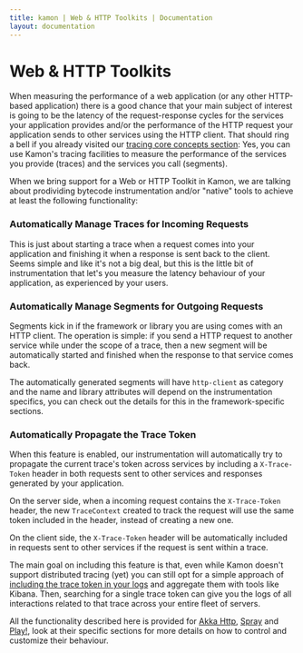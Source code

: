 ```yaml
---
title: kamon | Web & HTTP Toolkits | Documentation
layout: documentation
---
```



Web & HTTP Toolkits
===================

When measuring the performance of a web application (or any other HTTP-based application) there is a good chance that
your main subject of interest is going to be the latency of the request-response cycles for the services your
application provides and/or the performance of the HTTP request your application sends to other services using the HTTP
client. That should ring a bell if you already visited our [tracing core concepts section]: Yes, you can use Kamon's
tracing facilities to measure the performance of the services you provide (traces) and the services you call (segments).

When we bring support for a Web or HTTP Toolkit in Kamon, we are talking about prodividing bytecode instrumentation
and/or "native" tools to achieve at least the following functionality:


### Automatically Manage Traces for Incoming Requests ###

This is just about starting a trace when a request comes into your application and finishing it when a response is sent
back to the client. Seems simple and like it's not a big deal, but this is the little bit of instrumentation that let's
you measure the latency behaviour of your application, as experienced by your users.


### Automatically Manage Segments for Outgoing Requests ###

Segments kick in if the framework or library you are using comes with an HTTP client. The operation is simple: if you
send a HTTP request to another service while under the scope of a trace, then a new segment will be automatically
started and finished when the response to that service comes back.

The automatically generated segments will have `http-client` as category and the name and library attributes will depend
on the instrumentation specifics, you can check out the details for this in the framework-specific sections.


### Automatically Propagate the Trace Token ###

When this feature is enabled, our instrumentation will automatically try to propagate the current trace's token across
services by including a `X-Trace-Token` header in both requests sent to other services and responses generated by your
application.

On the server side, when a incoming request contains the `X-Trace-Token` header, the new `TraceContext` created to
track the request will use the same token included in the header, instead of creating a new one.

On the client side, the `X-Trace-Token` header will be automatically included in requests sent to other services if the
request is sent within a trace.

The main goal on including this feature is that, even while Kamon doesn't support distributed tracing (yet) you can
still opt for a simple approach of [including the trace token in your logs] and aggregate them with tools like Kibana.
Then, searching for a single trace token can give you the logs of all interactions related to that trace across your
entire fleet of servers.


All the functionality described here is provided for [Akka Http], [Spray] and [Play!], look at their specific sections for more
details on how to control and customize their behaviour. 



[tracing core concepts section]: /core/metrics/core-concepts/
[Akka Http]: http://doc.akka.io/docs/akka/current/scala/http/
[Spray]: http://spray.io/
[Play!]: http://www.playframework.com/
[including the trace token in your logs]: /integrations/logback/trace-token-converter/
